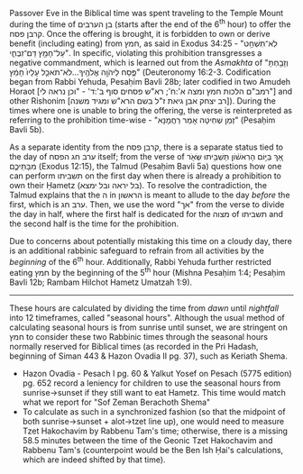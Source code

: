 Passover Eve in the Biblical time was spent traveling to the Temple Mount during the time of בן הערבים (starts after the end of the 6<sup>th</sup> hour) to offer the קרבן פסח. Once the offering is brought, it is forbidden to own or derive benefit (including eating) from חמץ, as said in Exodus 34:25 - "לֹֽא־תִשְׁחַ֥ט עַל־חָמֵ֖ץ דַּם־זִבְחִ֑י". In specific, violating this prohibition transgresses a negative commandment, which is learned out from the *Asmakhta* of "וְזָבַ֥חְתָּ פֶּ֛סַח לַיהֹוָ֥ה אֱלֹהֶ֖יךָ...לֹא־תֹאכַ֤ל עָלָיו֙ חָמֵ֔ץ" (Deuteronomy 16:2-3. Codification began from Rabbi Yehuda, Pesaḥim Bavli 28b; later codified in two Amudeh Horaot [רמב"ם הלכות חמץ ומצה א':ח'; רא"ש פסחים סוף ב':ד' - "וכן נראה לי"] and other Rishonim [רב יצחק אבן גיאת ז"ל בשם הרא"ש ומגיד משנה]). During the times where one is unable to bring the offering, the verse is reinterpreted as referring to the prohibition time-wise - "זְמַן שְׁחִיטָה אָמַר רַחֲמָנָא" (Pesaḥim Bavli 5b).

As a separate identity from the קרבן פסח, there is a separate status tied to the day of ערב חג הפסח itself; from the verse of אַ֚ךְ בַּיּ֣וֹם הָרִאשׁ֔וֹן תַּשְׁבִּ֥יתוּ שְּׂאֹ֖ר מִבָּתֵּיכֶ֑ם (Exodus 12:15), the Talmud (Pesaḥim Bavli 5a) questions how one can perform תשביתו on the first day when there is already a prohibition to own their Ḥametz (בל יראה ובל ימצא). To resolve the contradiction, the Talmud explains that the ה in הראשון is meant to allude to the day *before* the first, which is ערב חג. Then, we use the word "אך" from the verse to divide the day in half, where the first half is dedicated for the מצוה of תשביתו and the second half is the time for the prohibition.

Due to concerns about potentially mistaking this time on a cloudy day, there is an additional rabbinic safeguard to refrain from all activities by the *beginning* of the 6<sup>th</sup> hour. Additionally, Rabbi Yehuda further restricted eating חמץ by the beginning of the 5<sup>th</sup> hour (Mishna Pesaḥim 1:4; Pesaḥim Bavli 12b; Rambam Hilchot Hametz Umatzah 1:9).

---

These hours are calculated by dividing the time from *dawn* until *nightfall* into 12 timeframes, called "seasonal hours". Although the usual method of calculating seasonal hours is from sunrise until sunset, we are stringent on חמץ to consider these two Rabbinic times through the seasonal hours normally reserved for Biblical times (as recorded in the Pri Hadash, beginning of Siman 443 & Hazon Ovadia II pg. 37), such as Keriath Shema.
- Hazon Ovadia - Pesach I pg. 60 & Yalkut Yosef on Pesach (5775 edition) pg. 652 record a leniency for children to use the seasonal hours from sunrise->sunset if they still want to eat Hametz. This time would match what we report for "Sof Zeman Berachoth Shema"
- To calculate as such in a synchronized fashion (so that the midpoint of both sunrise->sunset + alot->tzet line up), one would need to measure Tzet Hakochavim by Rabbenu Tam's time; otherwise, there is a missing 58.5 minutes between the time of the Geonic Tzet Hakochavim and Rabbenu Tam's (counterpoint would be the Ben Ish Ḥai's calculations, which are indeed shifted by that time).